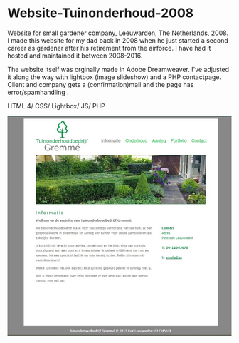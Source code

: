 # Website-Tuinonderhoud-2008

Website for small gardener company, Leeuwarden, The Netherlands, 2008.
I made this website for my dad back in 2008 when he just started a second career as gardener after his retirement from the airforce.
I have had it hosted and maintained it between 2008-2016.

The website itself was orginally made in Adobe Dreamweaver.
I've adjusted it along the way with lightbox (image slideshow) and a PHP contactpage. Client and company gets a (confirmation)mail and the page has error/spamhandling .

HTML 4/ CSS/ Lightbox/ JS/ PHP

![Index page ](/images/website.jpg)


